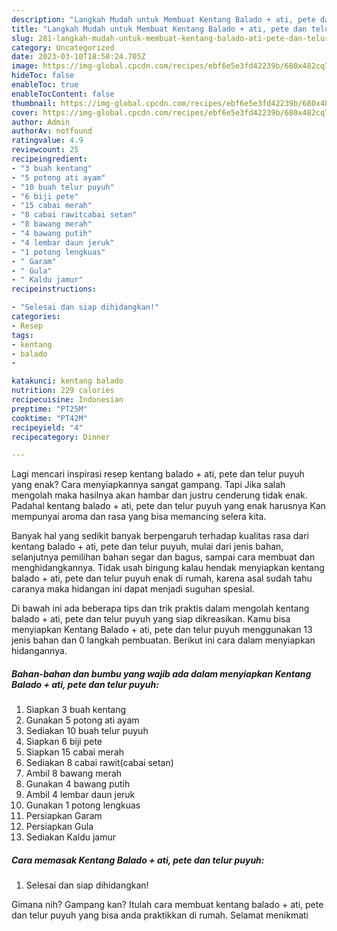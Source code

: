```yaml
---
description: "Langkah Mudah untuk Membuat Kentang Balado + ati, pete dan telur puyuh, Enak Banget"
title: "Langkah Mudah untuk Membuat Kentang Balado + ati, pete dan telur puyuh, Enak Banget"
slug: 281-langkah-mudah-untuk-membuat-kentang-balado-ati-pete-dan-telur-puyuh-enak-banget
category: Uncategorized
date: 2023-03-10T18:58:24.705Z
image: https://img-global.cpcdn.com/recipes/ebf6e5e3fd42239b/680x482cq70/kentang-balado-ati-pete-dan-telur-puyuh-foto-resep-utama.jpg
hideToc: false
enableToc: true
enableTocContent: false
thumbnail: https://img-global.cpcdn.com/recipes/ebf6e5e3fd42239b/680x482cq70/kentang-balado-ati-pete-dan-telur-puyuh-foto-resep-utama.jpg
cover: https://img-global.cpcdn.com/recipes/ebf6e5e3fd42239b/680x482cq70/kentang-balado-ati-pete-dan-telur-puyuh-foto-resep-utama.jpg
author: Admin
authorAv: notfound
ratingvalue: 4.9
reviewcount: 25
recipeingredient:
- "3 buah kentang"
- "5 potong ati ayam"
- "10 buah telur puyuh"
- "6 biji pete"
- "15 cabai merah"
- "8 cabai rawitcabai setan"
- "8 bawang merah"
- "4 bawang putih"
- "4 lembar daun jeruk"
- "1 potong lengkuas"
- " Garam"
- " Gula"
- " Kaldu jamur"
recipeinstructions:

- "Selesai dan siap dihidangkan!"
categories:
- Resep
tags:
- kentang
- balado
- 

katakunci: kentang balado  
nutrition: 229 calories
recipecuisine: Indonesian
preptime: "PT25M"
cooktime: "PT42M"
recipeyield: "4"
recipecategory: Dinner

---
```



Lagi mencari inspirasi resep kentang balado + ati, pete dan telur puyuh yang enak? Cara menyiapkannya sangat gampang. Tapi Jika salah mengolah maka hasilnya akan hambar dan justru cenderung tidak enak. Padahal kentang balado + ati, pete dan telur puyuh yang enak harusnya Kan mempunyai aroma dan rasa yang bisa memancing selera kita.


Banyak hal yang sedikit banyak berpengaruh terhadap kualitas rasa dari kentang balado + ati, pete dan telur puyuh, mulai dari jenis bahan, selanjutnya pemilihan bahan segar dan bagus, sampai cara membuat dan menghidangkannya. Tidak usah bingung kalau hendak menyiapkan kentang balado + ati, pete dan telur puyuh enak di rumah, karena asal sudah tahu caranya maka hidangan ini dapat menjadi suguhan spesial.




Di bawah ini ada beberapa tips dan trik praktis dalam mengolah kentang balado + ati, pete dan telur puyuh yang siap dikreasikan. Kamu bisa menyiapkan Kentang Balado + ati, pete dan telur puyuh menggunakan 13 jenis bahan dan 0 langkah pembuatan. Berikut ini cara dalam menyiapkan hidangannya.

<!--inarticleads1-->

##### Bahan-bahan dan bumbu yang wajib ada dalam menyiapkan Kentang Balado + ati, pete dan telur puyuh:

1. Siapkan 3 buah kentang
1. Gunakan 5 potong ati ayam
1. Sediakan 10 buah telur puyuh
1. Siapkan 6 biji pete
1. Siapkan 15 cabai merah
1. Sediakan 8 cabai rawit(cabai setan)
1. Ambil 8 bawang merah
1. Gunakan 4 bawang putih
1. Ambil 4 lembar daun jeruk
1. Gunakan 1 potong lengkuas
1. Persiapkan  Garam
1. Persiapkan  Gula
1. Sediakan  Kaldu jamur




<!--inarticleads2-->

##### Cara memasak Kentang Balado + ati, pete dan telur puyuh:


1. Selesai dan siap dihidangkan!



Gimana nih? Gampang kan? Itulah cara membuat kentang balado + ati, pete dan telur puyuh yang bisa anda praktikkan di rumah. Selamat menikmati
